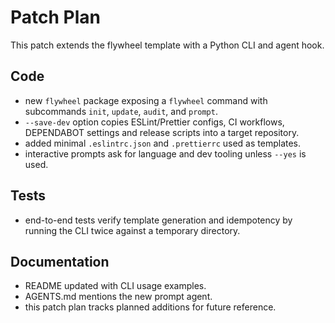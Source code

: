 # Patch Plan

This patch extends the flywheel template with a Python CLI and agent hook.

## Code
- new `flywheel` package exposing a `flywheel` command with subcommands
  `init`, `update`, `audit`, and `prompt`.
- `--save-dev` option copies ESLint/Prettier configs, CI workflows,
  DEPENDABOT settings and release scripts into a target repository.
- added minimal `.eslintrc.json` and `.prettierrc` used as templates.
- interactive prompts ask for language and dev tooling unless `--yes` is used.

## Tests
- end-to-end tests verify template generation and idempotency by running the CLI twice against a temporary directory.

## Documentation
- README updated with CLI usage examples.
- AGENTS.md mentions the new prompt agent.
- this patch plan tracks planned additions for future reference.
